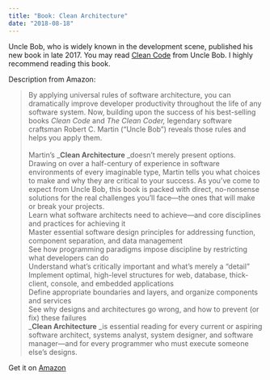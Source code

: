 ```yaml
---
title: "Book: Clean Architecture"
date: "2018-08-18"
---
```


Uncle Bob, who is widely known in the development scene, published his new book in late 2017. You may read [Clean Code](https://kevcodez.de/index.php/2015/06/java-book-clean-code/) from Uncle Bob. I highly recommend reading this book.

Description from Amazon:

> By applying universal rules of software architecture, you can dramatically improve developer productivity throughout the life of any software system. Now, building upon the success of his best-selling books _Clean Code_ and _The Clean Coder,_ legendary software craftsman Robert C. Martin (“Uncle Bob”) reveals those rules and helps you apply them.  
>    
> Martin’s _**Clean Architecture** _doesn’t merely present options. Drawing on over a half-century of experience in software environments of every imaginable type, Martin tells you what choices to make and why they are critical to your success. As you’ve come to expect from Uncle Bob, this book is packed with direct, no-nonsense solutions for the real challenges you’ll face—the ones that will make or break your projects.  
> Learn what software architects need to achieve—and core disciplines and practices for achieving it  
> Master essential software design principles for addressing function, component separation, and data management  
> See how programming paradigms impose discipline by restricting what developers can do  
> Understand what’s critically important and what’s merely a “detail”  
> Implement optimal, high-level structures for web, database, thick-client, console, and embedded applications  
> Define appropriate boundaries and layers, and organize components and services  
> See why designs and architectures go wrong, and how to prevent (or fix) these failures  
> _**Clean Architecture** _is essential reading for every current or aspiring software architect, systems analyst, system designer, and software manager—and for every programmer who must execute someone else’s designs.

Get it on [Amazon](https://amzn.to/2MCbyK4)
